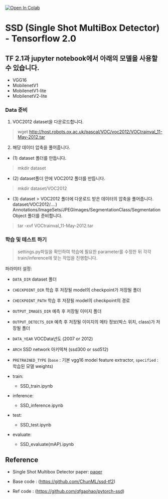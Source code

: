 [![Open In Colab](https://colab.research.google.com/assets/colab-badge.svg)](https://colab.research.google.com/drive/1c2M7iayzqh6lzHJCihUrTR78AF0jVOsb)

# SSD (Single Shot MultiBox Detector) - Tensorflow 2.0

## TF 2.1과 jupyter notebook에서 아래의 모델을 사용할 수 있습니다.
- VGG16
- MobilenetV1
- MobilenetV1-lite
- MobilenetV2-lite

### Data 준비

1. VOC2012 dataset을 다운로드합니다.

> wget http://host.robots.ox.ac.uk/pascal/VOC/voc2012/VOCtrainval_11-May-2012.tar

2. 해당 데이터 압축을 풀어줍니다.

- (1) dataset 폴더를 만듭니다.
> mkdir dataset
- (2) dataset폴더 안에 VOC2012 폴더를 만듭니다.
> mkdir dataset/VOC2012
- (3) dataset > VOC2012 폴더에 다운로드 받은 데이터의 압축을 풀어줍니다. dataset/VOC2012/....) Annotations/ImageSets/JPEGImages/SegmentationClass/SegmentationObject 폴더를 준비합니다.
> tar -xvf VOCtrainval_11-May-2012.tar

### 학습 및 테스트 하기

>settings.py파일을 확인하여 학습에 필요한 parameter를 수정한 뒤 각각 train/inference에 맞는 작업을 진행합니다.

파라미터 설정:
-  `DATA_DIR` dataset 폴더 
-  `CHECKPOINT_DIR` 학습 후 저장될 model의 checkpoint가 저장될 폴더 
-  `CHECKPOINT_PATH` 학습 후 저장될 model의 checkpoint의 경로
-  `OUTPUT_IMAGES_DIR` 예측 후 저장될 이미지 폴더
-  `OUTPUT_DETECTS_DIR` 예측 후 저장될 이미지의 메타 정보(박스 위치, class)가 저장될 폴더
-  `DATA_YEAR` VOCData년도 (2007 or 2012)
-  `ARCH` SSD network 아키텍쳐 (ssd300 or ssd512)
-  `PRETRAINED_TYPE` (`base` : 기본 vgg16 model feature extractor, `specified` : 학습된 모델 weights)

- train:
  - SSD_train.ipynb

- inference:
  - SSD_inference.ipynb

- test:
  - SSD_test.ipynb

- evaluate:
  - SSD_evaluate(mAP).ipynb

## Reference
- Single Shot Multibox Detector paper: [paper](https://arxiv.org/abs/1512.02325)

- Base code : (https://github.com/ChunML/ssd-tf2)
- Ref code : (https://github.com/qfgaohao/pytorch-ssd)
